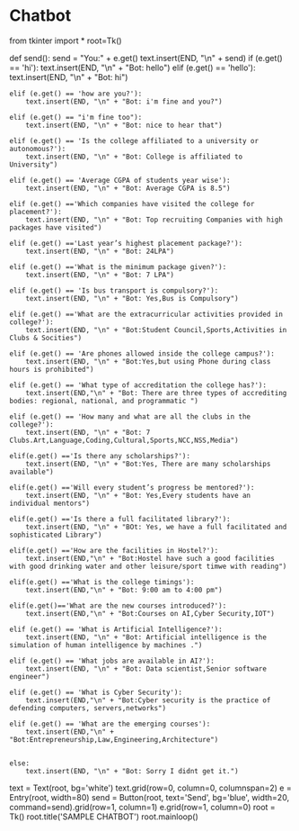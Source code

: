 # Chatbot
from tkinter import *
root=Tk()

def send():
    send = "You:" + e.get()
    text.insert(END, "\n" + send)
    if (e.get() == 'hi'):
        text.insert(END, "\n" + "Bot: hello")
    elif (e.get() == 'hello'):
        text.insert(END, "\n" + "Bot: hi")

    elif (e.get() == 'how are you?'):
        text.insert(END, "\n" + "Bot: i'm fine and you?")

    elif (e.get() == "i'm fine too"):
        text.insert(END, "\n" + "Bot: nice to hear that")

    elif (e.get() == 'Is the college affiliated to a university or autonomous?'):
        text.insert(END, "\n" + "Bot: College is affiliated to University")

    elif (e.get() == 'Average CGPA of students year wise'):
        text.insert(END, "\n" + "Bot: Average CGPA is 8.5")

    elif (e.get() =='Which companies have visited the college for placement?'):
        text.insert(END, "\n" + "Bot: Top recruiting Companies with high packages have visited")

    elif (e.get() =='Last year’s highest placement package?'):
        text.insert(END, "\n" + "Bot: 24LPA")

    elif (e.get() =='What is the minimum package given?'):
        text.insert(END, "\n" + "Bot: 7 LPA")

    elif (e.get() == 'Is bus transport is compulsory?'):
        text.insert(END, "\n" + "Bot: Yes,Bus is Compulsory")

    elif (e.get() =='What are the extracurricular activities provided in college?'):
        text.insert(END, "\n" + "Bot:Student Council,Sports,Activities in Clubs & Socities")

    elif (e.get() == 'Are phones allowed inside the college campus?'):
        text.insert(END, "\n" + "Bot:Yes,but using Phone during class hours is prohibited")

    elif (e.get() == 'What type of accreditation the college has?'):
        text.insert(END,"\n" + "Bot: There are three types of accrediting bodies: regional, national, and programmatic ")

    elif (e.get() == 'How many and what are all the clubs in the college?'):
        text.insert(END, "\n" + "Bot: 7 Clubs.Art,Language,Coding,Cultural,Sports,NCC,NSS,Media")

    elif(e.get() =='Is there any scholarships?'):
        text.insert(END, "\n" + "Bot:Yes, There are many scholarships available")

    elif(e.get() =='Will every student’s progress be mentored?'):
        text.insert(END, "\n" + "Bot: Yes,Every students have an individual mentors")

    elif(e.get() =='Is there a full facilitated library?'):
        text.insert(END, "\n" + "BOt: Yes, we have a full facilitated and sophisticated Library")

    elif(e.get() =='How are the facilities in Hostel?'):
        text.insert(END,"\n" + "Bot:Hostel have such a good facilities with good drinking water and other leisure/sport timwe with reading")

    elif(e.get() =='What is the college timings'):
        text.insert(END,"\n" + "Bot: 9:00 am to 4:00 pm")

    elif(e.get()=='What are the new courses introduced?'):
        text.insert(END,"\n" + "Bot:Courses on AI,Cyber Security,IOT")

    elif (e.get() == 'What is Artificial Intelligence?'):
        text.insert(END, "\n" + "Bot: Artificial intelligence is the simulation of human intelligence by machines .")

    elif (e.get() == 'What jobs are available in AI?'):
        text.insert(END, "\n" + "Bot: Data scientist,Senior software engineer")

    elif (e.get() == 'What is Cyber Security'):
        text.insert(END,"\n" + "Bot:Cyber security is the practice of defending computers, servers,networks")

    elif (e.get() == 'What are the emerging courses'):
        text.insert(END,"\n" + "Bot:Entrepreneurship,Law,Engineering,Architecture")


    else:
        text.insert(END, "\n" + "Bot: Sorry I didnt get it.")


text = Text(root, bg='white')
text.grid(row=0, column=0, columnspan=2)
e = Entry(root, width=80)
send = Button(root, text='Send', bg='blue', width=20, command=send).grid(row=1, column=1)
e.grid(row=1, column=0)
root = Tk()
root.title('SAMPLE CHATBOT')
root.mainloop()
